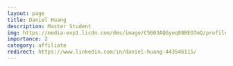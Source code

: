 ```yaml
---
layout: page
title: Daniel Huang
description: Master Student
img: https://media-exp1.licdn.com/dms/image/C5603AQGyeq88BEO7mQ/profile-displayphoto-shrink_800_800/0/1527293826588?e=1649894400&v=beta&t=QI5UK95p4lQShpusDwfNnC8gKsPWdellrH1mX0QJi20
importance: 2
category: affiliate
redirect: https://www.linkedin.com/in/daniel-huang-443546115/
---
```

